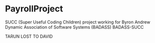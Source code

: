 # PayrollProject
SUCC (Super Useful Coding Children) project working for Byron Andrew Dynamic Association of Software Systems (BADASS)
BADASS-SUCC


TARUN LOST TO DAVID
